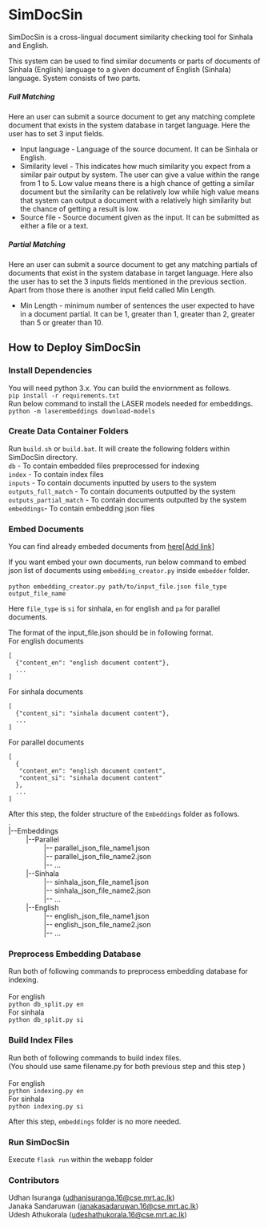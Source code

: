 # SimDocSin

SimDocSin is a cross-lingual document similarity checking tool for Sinhala and English.

This system can be used to find similar documents or parts of documents of Sinhala (English) language to a given document of English (Sinhala) language. System consists of two parts.
##### Full Matching

Here an user can submit a source document to get any matching complete document that exists in the system database in target language. Here the user has to set 3 input fields. <br> 
* Input language - Language of the source document. It can be Sinhala or English.
* Similarity level - This indicates how much similarity you expect from a similar pair output by system. The user can give a value within the range from 1 to 5. Low value means there is a high chance of getting a similar document but the similarity can be relatively low while high value means that system can output a document with a relatively high similarity but the chance of getting a result is low. <br>
* Source file - Source document given as the input. It can be submitted as either a file or a text.<br>

##### Partial Matching

Here an user can submit a source document to get any matching partials of documents that exist in the system database in target language. Here also the user has to set the 3 inputs fields mentioned in the previous section. Apart from those there is another input field called Min Length. <br> 
* Min Length - minimum number of sentences the user expected to have in a document partial. It can be 1, greater than 1, greater than 2, greater than 5 or greater than 10.<br>

## How to Deploy SimDocSin

### Install Dependencies
You will need python 3.x. You can build the enviornment as follows.<br>
```pip install -r requirements.txt```<br>
Run below command to install the LASER models needed for embeddings.<br>
```python -m laserembeddings download-models```<br>

### Create Data Container Folders
Run ```build.sh``` or ```build.bat```.  It will create the following folders within SimDocSin directory.<br>
```db``` - To contain embedded files preprocessed for indexing <br>
```index``` - To contain index files <br>
```inputs``` - To contain documents inputted by users to the system <br>
```outputs_full_match``` - To contain documents outputted by the system <br>
```outputs_partial_match``` - To contain documents outputted by the system <br>
```embeddings```- To contain embedding json files

### Embed Documents
You can find already embeded documents from <a href="">here[Add link]</a>

If you want embed your own documents, run below command to embed json list of documents using ```embedding_creator.py``` inside ```embedder``` folder.<br><br>
<free>
```python embedding_creator.py path/to/input_file.json file_type output_file_name```

Here ```file_type``` is ```si``` for sinhala, ```en``` for english and ```pa``` for parallel documents.<br>

The format of the input_file.json should be in following format.<br>
For english documents
```
[
  {"content_en": "english document content"},
  ...
]
```
For sinhala documents
```
[
  {"content_si": "sinhala document content"},
  ...
]
```
For parallel documents
```
[
  {
   "content_en": "english document content",
   "content_si": "sinhala document content"
  },
  ...
]
```

After this step, the folder structure of the ```Embeddings``` folder as follows.<br>
.<br>
|--Embeddings<br>
&nbsp;&nbsp;&nbsp;&nbsp;&nbsp;&nbsp;&nbsp;&nbsp;&nbsp;|--Parallel<br>
&nbsp;&nbsp;&nbsp;&nbsp;&nbsp;&nbsp;&nbsp;&nbsp;&nbsp;&nbsp;&nbsp;&nbsp;&nbsp;&nbsp;&nbsp;&nbsp;&nbsp;&nbsp;|-- parallel_json_file_name1.json<br>
&nbsp;&nbsp;&nbsp;&nbsp;&nbsp;&nbsp;&nbsp;&nbsp;&nbsp;&nbsp;&nbsp;&nbsp;&nbsp;&nbsp;&nbsp;&nbsp;&nbsp;&nbsp;|-- parallel_json_file_name2.json<br>
&nbsp;&nbsp;&nbsp;&nbsp;&nbsp;&nbsp;&nbsp;&nbsp;&nbsp;&nbsp;&nbsp;&nbsp;&nbsp;&nbsp;&nbsp;&nbsp;&nbsp;&nbsp;|-- ...<br>
&nbsp;&nbsp;&nbsp;&nbsp;&nbsp;&nbsp;&nbsp;&nbsp;&nbsp;|--Sinhala<br>
&nbsp;&nbsp;&nbsp;&nbsp;&nbsp;&nbsp;&nbsp;&nbsp;&nbsp;&nbsp;&nbsp;&nbsp;&nbsp;&nbsp;&nbsp;&nbsp;&nbsp;&nbsp;|-- sinhala_json_file_name1.json<br>
&nbsp;&nbsp;&nbsp;&nbsp;&nbsp;&nbsp;&nbsp;&nbsp;&nbsp;&nbsp;&nbsp;&nbsp;&nbsp;&nbsp;&nbsp;&nbsp;&nbsp;&nbsp;|-- sinhala_json_file_name2.json<br>
&nbsp;&nbsp;&nbsp;&nbsp;&nbsp;&nbsp;&nbsp;&nbsp;&nbsp;&nbsp;&nbsp;&nbsp;&nbsp;&nbsp;&nbsp;&nbsp;&nbsp;&nbsp;|-- ...<br>
&nbsp;&nbsp;&nbsp;&nbsp;&nbsp;&nbsp;&nbsp;&nbsp;&nbsp;|--English<br>
&nbsp;&nbsp;&nbsp;&nbsp;&nbsp;&nbsp;&nbsp;&nbsp;&nbsp;&nbsp;&nbsp;&nbsp;&nbsp;&nbsp;&nbsp;&nbsp;&nbsp;&nbsp;|-- english_json_file_name1.json<br>
&nbsp;&nbsp;&nbsp;&nbsp;&nbsp;&nbsp;&nbsp;&nbsp;&nbsp;&nbsp;&nbsp;&nbsp;&nbsp;&nbsp;&nbsp;&nbsp;&nbsp;&nbsp;|-- english_json_file_name2.json<br>
&nbsp;&nbsp;&nbsp;&nbsp;&nbsp;&nbsp;&nbsp;&nbsp;&nbsp;&nbsp;&nbsp;&nbsp;&nbsp;&nbsp;&nbsp;&nbsp;&nbsp;&nbsp;|-- ...<br>


### Preprocess Embedding Database

Run both of following commands to preprocess embedding database for indexing.<br><br>
For english<br>
```python db_split.py en```<br>
For sinhala<br>
```python db_split.py si```

### Build Index Files
Run both of following commands to build index files.<br>(You should use same filename.py for both previous step and this step )<br><br>
For english<br>
```python indexing.py en```<br>
For sinhala<br>
```python indexing.py si```

After this step, ```embeddings``` folder is no more needed.
### Run SimDocSin
Execute ```flask run``` within the webapp folder

### Contributors
Udhan Isuranga (udhanisuranga.16@cse.mrt.ac.lk) <br>
Janaka Sandaruwan (janakasadaruwan.16@cse.mrt.ac.lk) <br>
Udesh Athukorala (udeshathukorala.16@cse.mrt.ac.lk) <br>
